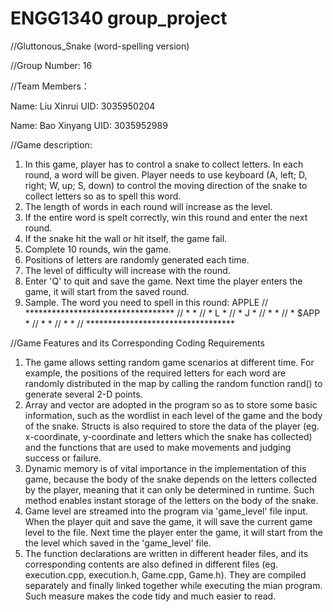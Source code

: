 # ENGG1340 group_project
//Gluttonous_Snake (word-spelling version)

//Group Number: 16

//Team Members：

Name: Liu Xinrui     UID: 3035950204

Name: Bao Xinyang    UID: 3035952989


//Game description:
1. In this game, player has to control a snake to collect letters. In each round, a word will be given. Player needs to use keyboard (A, left; D, right; W, up; S, down) to control the moving direction of the snake to collect letters so as to spell this word. 
2. The length of words in each round will increase as the level.
3. If the entire word is spelt correctly, win this round and enter the next round.
4. If the snake hit the wall or hit itself, the game fail.
5. Complete 10 rounds, win the game.
7. Positions of letters are randomly generated each time.
8. The level of difficulty will increase with the round.
9. Enter 'Q' to quit and save the game. Next time the player enters the game, it will start from the saved round.
10. Sample.
   The word you need to spell in this round: APPLE
//   **********************************
//	  *                                *
//	  *      L                         *
//	  *                          J     *
//	  *                                *
//	  *                  $APP          *
//	  *                                *
//   *                                *
//   **********************************



//Game Features and its Corresponding Coding Requirements
1. The game allows setting random game scenarios at different time. For example, the positions of the required letters for each word are randomly distributed in the map by calling the random function rand() to generate several 2-D points.
2. Array and vector are adopted in the program so as to store some basic information, such as the wordlist in each level of the game and the body of the snake. 
Structs is also required to store the data of the player (eg. x-coordinate, y-coordinate and letters which the snake has collected) and the functions that are used to make movements and judging success or failure.
3. Dynamic memory is of vital importance in the implementation of this game, because the body of the snake depends on the letters collected by the player, meaning that it can only be determined in runtime. Such method enables instant storage of the letters on the body of the snake.
4. Game level are streamed into the program via 'game_level' file input. When the player quit and save the game, it will save the current game level to the file. Next time the player enter the game, it will start from the the level which saved in the 'game_level' file.
5. The function declarations are written in different header files, and its corresponding contents are also defined in different files (eg. execution.cpp, execution.h,  Game.cpp, Game.h). They are compiled separately and finally linked together while executing the mian program. Such measure makes the code tidy and much easier to read.

